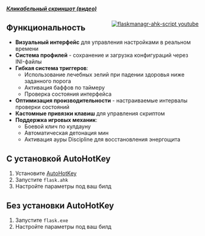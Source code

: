 <h5><a href="https://youtu.be/hsSvS3Rhlk8?si=XyLyPPX0jDpQgxI6">Кликабельный скриншот (видео)</a></h5><a style="float:right" href="https://youtu.be/hsSvS3Rhlk8?si=XyLyPPX0jDpQgxI6" target="_blank">  <img alt="flaskmanagr-ahk-script youtube" src="https://img.youtube.com/vi/hsSvS3Rhlk8/maxresdefault.jpg" /></a>

## Функциональность
- **Визуальный интерфейс** для управления настройками в реальном времени
- **Система профилей** - сохранение и загрузка конфигураций через INI-файлы
- **Гибкая система триггеров**:
  - Использование лечебных зелий при падении здоровья ниже заданного порога
  - Активация баффов по таймеру
  - Проверка состояния интерфейса
- **Оптимизация производительности** - настраиваемые интервалы проверки состояний
- **Кастомные привязки клавиш** для управления скриптом
- **Поддержка игровых механик**:
  - Боевой клич по кулдауну
  - Автоматическая детонация мин
  - Активация ауры Discipline для восстановления энергощита

## С установкой AutoHotKey
1. Установите [AutoHotKey](https://www.autohotkey.com/download/)
2. Запустите `flask.ahk`
3. Настройте параметры под ваш билд

## Без установки AutoHotKey
1. Запустите `flask.exe`
2. Настройте параметры под ваш билд

